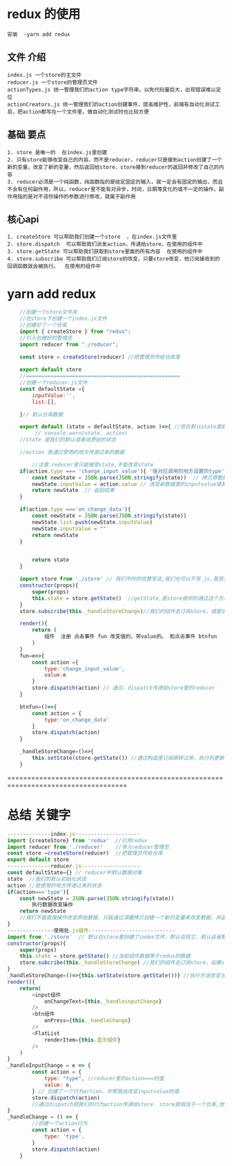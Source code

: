 # redux 的使用
    安装  -yarn add redux

## 文件 介绍
    index.js 一个store的主文件
    reducer.js 一个store的管理员文件
    actionTypes.js 统一管理我们的action type字符串，以免代码量巨大，出现错误难以定位
    actionCreators.js 统一管理我们的action创建事件，提高维护性，前端有自动化测试工具，把action都写在一个文件里，做自动化测试时也比较方便

## 基础 要点
    1. store 是唯一的  在index.js里创建
    2. 只有store能够改变自己的内容，而不是reducer，reducer只是接到action创建了一个新的变量，改变了新的变量，然后返回给store，store接到reducer的返回并修改了自己的内容
    3. reducer必须是一个纯函数，纯函数指的是给定固定的输入，就一定会有固定的输出，而且不会有任何副作用，所以，reducer里不能有对异步，时间，日期等变化的或不一定的操作。副作用指的是对不该你操作的参数进行修改，就属于副作用

## 核心api
    1. createStore 可以帮助我们创建一个store  ，在index.js文件里
    2. store.dispatch  可以帮助我们派发action，传递给store，在使用的组件中
    3. store.getState 可以帮助我们获取到store里面的所有内容  在使用的组件中
    4. store.subscribe 可以帮助我们订阅store的改变，只要store改变，他订阅接收到的回调函数就会被执行。  在使用的组件中

# yarn add redux
```js 创建仓库
    //创建一个store文件夹
    //在store下创建一个index.js文件
    //创建好了一个仓库
    import { createStore } from "redux";
    //引入创建好的管理员
    import reducer from "./reducer";
    
    const store = createStore(reducer) //把管理员传给仓库里

    export default store
    //==================================================
    //创建一个reducer.js文件
    const defaultState ={ 
        inputValue:'',
        list:[],

    }// 默认仓库数据

    export default (state = defaultState, action )=>{ //现在默认state里就是一个空对象 
         // console.warn(state, action)
    //state 是我们的默认或者说原始的状态

    //action 是通过使用的地方传递过来的数据

        //注意:reducer里只能接受state,不能改变state
    if(action.type === 'change_input_value'){ '值对应调用的地方设置的type'
        const newState = JSON.parse(JSON.stringify(state))  // 拷贝原数据state
        newState.inputValue = action.value // 改变新数据里的inputvalue使其等于action。value传递过来的值
        return newState  // 返回结果
    }

    if(action.type ==='on_change_data'){
        const newState = JSON.parse(JSON.stringify(state))
        newState.list.push(newState.inputValue)
        newState.inputValue = ""
        return newState  
    }


        return state
    }

```

```js 使用仓库
    import store from './store' // 我们平时的完整写法,我们也可以不写.js,甚至我们创建的名称是index的话作为默认,也可以不写
    constructor(props){
        super(props)
        this.state = store.getState()  //getState,是store提供的通过这个方法获取store里的数据
    }    
    store.subscribe(this._handleStoreChange)//我们的组件去订阅store，就是说，只要store里的数据改变，subscribe里面就会执行某些事件

    render(){
        return (
            组件  注册 点击事件 fun 改变值的，带value的。 和点击事件 btnfun
        )
    }
    fun=e=>{
        const action ={
            type:'change_input_value',
            value:e
        }
        store.dispatch(action) // 通过。dispatch传递给store里的reducer
    }

    btnfun=()=>{
        const action = {
            type:'on_change_data'
        }
        store.dispatch(action)
    }

    _handleStoreChange=()=>{
        this.setState(store.getState()) //通过构造里订阅跳转过来，执行的更新redux数据的操作
    }

```



====================================================================================

# 总结 关键字
```js
--------------index.js---------------------
import {createStore} from 'redux'  //引用redux 
import reducer from './reducer'    //导入reducer管理员
const store =createStore(reducer)  //把管理员传给仓库
export default store
--------------reducer.js-------------------
const defaultState={} // reducer中默认数据对象
state  //我们的默认初始化状态  
action //是使用的地方传递过来的状态
if(action==='type'){
    const newState = JSON.parse(JSON.stringify(state)) 
        执行数据改变操作
    return newState
    //我们不能直接操作改变原始数据，只能通过深藏拷贝创建一个新的变量来改变数据，并返回新的变量
}
---------------使用处.js组件----------------------------
import from './store'  // 默认在store里创建了index文件，默认会找它，默认会省略。js，所以可简写
constructor(props){
    super(props)
    this.state = store.getState() //当前组件数据等于redux的数据
    store.subcribe(this._handleStoreChange) //我们的组件去订阅store，如果store数据有改变，我们就执行方法，去更新当前数据
}
_handleStoreChange=()=>{this.setState(store.getState())} //执行方法改变当前组件中的数据
render(){
    return(
        <input组件   
            onChangeText={this._handleinputChange}
        />
        <btn组件 
            onPress={this._handleChange}
        />
        <FlatList 
            renderItem={this.显示组件}
        />
    ) 
}
_handleInputChange = e => {
        const action = {
            type: "type", //reducer里的action===的值
            value: e,
        } // 创建了一个行为action，你帮我去改变inputvalue的值
        store.dispatch(action)
        //通过dispatch把我们的行为action传递给store  store就相当于一个仓库,他并不会管理数据而是自动推送给reducers来管理
}
_handleChange = () => {
        //创建一个action行为
        const action = {
            type: 'type',
        }
        store.dispatch(action)
    }
```